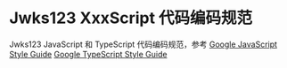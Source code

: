 # Jwks123 XxxScript 代码编码规范

Jwks123 JavaScript 和 TypeScript 代码编码规范，参考
[Google JavaScript Style Guide](https://google.github.io/styleguide/jsguide.html)
[Google TypeScript Style Guide](https://google.github.io/styleguide/tsguide.html)
